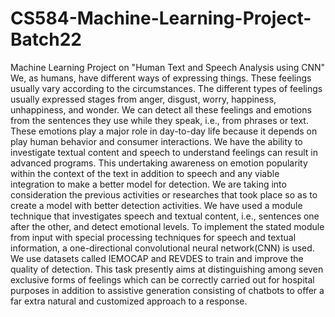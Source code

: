 # CS584-Machine-Learning-Project-Batch22
Machine Learning Project on "Human Text and Speech Analysis using CNN"
We, as humans, have different ways of expressing things. These feelings usually vary according to the circumstances. 
The different types of feelings usually expressed stages from anger, disgust, worry, happiness, unhappiness, and wonder. 
We can detect all these feelings and emotions from the sentences they use while they speak, i.e., from phrases or text. 
These emotions play a major role in day-to-day life because it depends on play human behavior and consumer interactions. 
We have the ability to investigate textual content and speech to understand feelings can result in advanced programs. 
This undertaking awareness on emotion popularity within the context of the text in addition to speech and any viable integration to make a better model for detection. 
We are taking into consideration the previous activities or researches that took place so as to create a model with better detection activities.
We have used a module technique that investigates speech and textual content, i.e., sentences one after the other, and detect emotional levels. 
To implement the stated module from input with special processing techniques for speech and textual information, a one-directional convolutional neural network(CNN) is used. 
We use datasets called IEMOCAP and REVDES to train and improve the quality of detection.
This task presently aims at distinguishing among seven exclusive forms of feelings which can be correctly carried out for hospital purposes in addition to assistive generation consisting of chatbots to offer a far extra natural and customized approach to a response.
